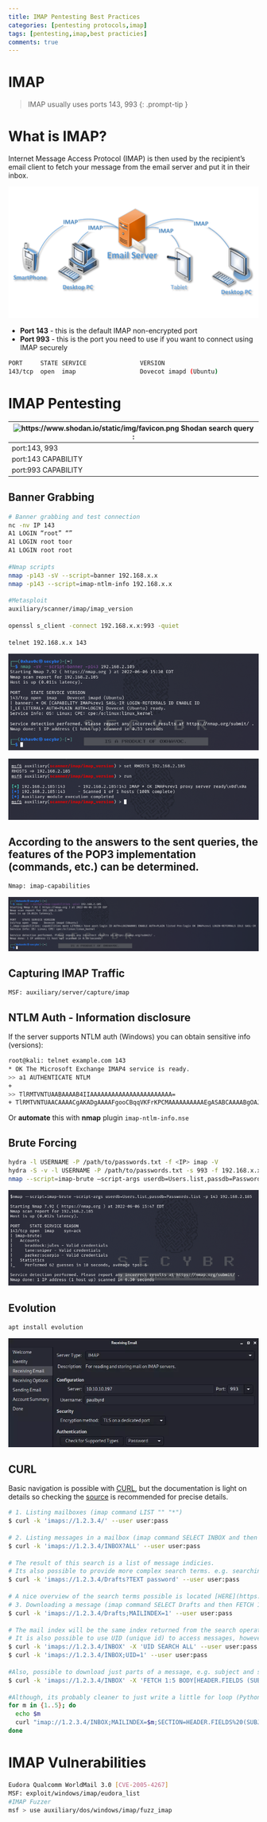 ```yaml
---
title: IMAP Pentesting Best Practices
categories: [pentesting protocols,imap]
tags: [pentesting,imap,best practicies]
comments: true
---
```


# IMAP

> IMAP usually uses ports 143, 993
{: .prompt-tip }

# What is IMAP?

Internet Message Access Protocol (IMAP) is then used by the recipient’s email client to fetch your message from the email server and put it in their inbox.

![Untitled](/assets/img/pitcures/imap/imap.png)

- **Port 143** - this is the default IMAP non-encrypted port
- **Port 993** - this is the port you need to use if you want to connect using IMAP securely

```bash
PORT     STATE SERVICE               VERSION
143/tcp  open  imap                  Dovecot imapd (Ubuntu)
```

# IMAP Pentesting

| <img src="https://www.shodan.io/static/img/favicon.png" alt="https://www.shodan.io/static/img/favicon.png" width="20px" /> Shodan search query : |
| --- |
| port:143, 993 |
| port:143 CAPABILITY |
| port:993 CAPABILITY |

## Banner Grabbing

```bash
# Banner grabbing and test connection
nc -nv IP 143
A1 LOGIN “root” “”
A1 LOGIN root toor
A1 LOGIN root root

#Nmap scripts
nmap -p143 -sV --script=banner 192.168.x.x
nmap -p143 --script=imap-ntlm-info 192.168.x.x

#Metasploit
auxiliary/scanner/imap/imap_version

openssl s_client -connect 192.168.x.x:993 -quiet

telnet 192.168.x.x 143
```

![Untitled](/assets/img/pitcures/imap/imap1.png)

![Untitled](/assets/img/pitcures/imap/imap2.png)

## According to the answers to the sent queries, the features of the POP3 implementation (commands, etc.) can be determined.

```bash
Nmap: imap-capabilities
```

![Untitled](/assets/img/pitcures/imap/imap3.png)

## Capturing IMAP Traffic

```bash
MSF: auxiliary/server/capture/imap
```

## NTLM Auth - Information disclosure

If the server supports NTLM auth (Windows) you can obtain sensitive info (versions):

```bash
root@kali: telnet example.com 143 
* OK The Microsoft Exchange IMAP4 service is ready. 
>> a1 AUTHENTICATE NTLM 
+ 
>> TlRMTVNTUAABAAAAB4IIAAAAAAAAAAAAAAAAAAAAAAA= 
+ TlRMTVNTUAACAAAACgAKADgAAAAFgooCBqqVKFrKPCMAAAAAAAAAAEgASABCAAAABgOAJQAAAA9JAEkAUwAwADEAAgAKAEkASQBTADAAMQABAAoASQBJAFMAMAAxAAQACgBJAEkAUwAwADEAAwAKAEkASQBTADAAMQAHAAgAHwMI0VPy1QEAAAAA
```

Or **automate** this with **nmap** plugin `imap-ntlm-info.nse`

## Brute Forcing

```bash
hydra -l USERNAME -P /path/to/passwords.txt -f <IP> imap -V
hydra -S -v -l USERNAME -P /path/to/passwords.txt -s 993 -f 192.168.x.x imap -V
nmap --script=imap-brute –script-args userdb=Users.list,passdb=Passwords.list -p143 192.168.x.x
```

![Untitled](/assets/img/pitcures/imap/imap4.png)

## Evolution

```bash
apt install evolution
```

![Untitled](/assets/img/pitcures/imap/imap5.png)

## CURL

Basic navigation is possible with [CURL](https://ec.haxx.se/usingcurl/usingcurl-reademail#imap), but the documentation is light on details so checking the [source](https://github.com/curl/curl/blob/master/lib/imap.c) is recommended for precise details.

```bash
# 1. Listing mailboxes (imap command LIST "" "*")
$ curl -k 'imaps://1.2.3.4/' --user user:pass

# 2. Listing messages in a mailbox (imap command SELECT INBOX and then SEARCH ALL)
$ curl -k 'imaps://1.2.3.4/INBOX?ALL' --user user:pass

# The result of this search is a list of message indicies.
# Its also possible to provide more complex search terms. e.g. searching for drafts with password in mail body:
$ curl -k 'imaps://1.2.3.4/Drafts?TEXT password' --user user:pass

# A nice overview of the search terms possible is located [HERE](https://www.atmail.com/blog/imap-commands/).
# 3. Downloading a message (imap command SELECT Drafts and then FETCH 1 BODY[])
$ curl -k 'imaps://1.2.3.4/Drafts;MAILINDEX=1' --user user:pass

# The mail index will be the same index returned from the search operation.
# It is also possible to use UID (unique id) to access messages, however it is less conveniant as the search command needs to be manually formatted. E.g.
$ curl -k 'imaps://1.2.3.4/INBOX' -X 'UID SEARCH ALL' --user user:pass
$ curl -k 'imaps://1.2.3.4/INBOX;UID=1' --user user:pass

#Also, possible to download just parts of a message, e.g. subject and sender of first 5 messages (the -v is required to see the subject and sender):
$ curl -k 'imaps://1.2.3.4/INBOX' -X 'FETCH 1:5 BODY[HEADER.FIELDS (SUBJECT FROM)]' --user user:pass -v 2>&1 | grep '^<'

#Although, its probably cleaner to just write a little for loop (Python):
for m in {1..5}; do
  echo $m
  curl "imap://1.2.3.4/INBOX;MAILINDEX=$m;SECTION=HEADER.FIELDS%20(SUBJECT%20FROM)" --user user:pass
done
```

# IMAP Vulnerabilities

```bash
Eudora Qualcomm WorldMail 3.0 [CVE-2005-4267]
MSF: exploit/windows/imap/eudora_list
#IMAP Fuzzer
msf > use auxiliary/dos/windows/imap/fuzz_imap
```